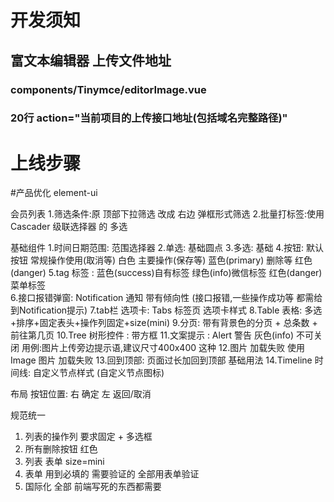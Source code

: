 # 开发须知
## 富文本编辑器 上传文件地址
### components/Tinymce/editorImage.vue
### 20行  action="当前项目的上传接口地址(包括域名完整路径)"


# 上线步骤


#产品优化 element-ui

会员列表
	1.筛选条件:原 顶部下拉筛选 改成 右边 弹框形式筛选
	2.批量打标签:使用 Cascader 级联选择器 的 多选

基础组件
	1.时间日期范围: 范围选择器
	2.单选: 基础圆点
	3.多选: 基础
	4.按钮:	默认按钮  常规操作使用(取消等) 白色  主要操作(保存等) 蓝色(primary) 删除等 红色(danger)
	5.tag 标签 : 蓝色(success)自有标签 绿色(info)微信标签 红色(danger)菜单标签  
	6.接口报错弹窗: Notification 通知 带有倾向性 (接口报错,一些操作成功等 都需给到Notification提示)
	7.tab栏 选项卡: Tabs 标签页 选项卡样式
	8.Table 表格: 多选+排序+固定表头+操作列固定+size(mini)
	9.分页: 带有背景色的分页 + 总条数 + 前往第几页
	10.Tree 树形控件 : 带方框
	11.文案提示 : Alert 警告 灰色(info) 不可关闭 用例:图片上传旁边提示语,建议尺寸400x400 这种
	12.图片 加载失败 使用 Image 图片 加载失败
	13.回到顶部: 页面过长加回到顶部 基础用法
	14.Timeline 时间线: ⾃定义节点样式 (自定义节点图标)

布局
	按钮位置: 右 确定  左 返回/取消

规范统一
1. 列表的操作列 要求固定 + 多选框
2. 所有删除按钮 红色 
3. 列表 表单 size=mini
4. 表单 用到必填的 需要验证的 全部用表单验证
5. 国际化 全部 前端写死的东西都需要

